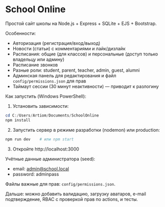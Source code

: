 # School Online

Простой сайт школы на Node.js + Express + SQLite + EJS + Bootstrap.

Особенности:
- Авторизация (регистрация/вход/выход)
- Новости (статьи) с комментариями и лайк/дизлайк
- Расписания: общие (для классов) и персональные (доступ только владельцу или админу)
- Расписание звонков
- Разные роли: student, parent, teacher, admin, guest, alumni
- Админская панель для редактирования и файл `config/permissions.json` для прав
- Таймаут сессии (30 минут неактивности) — приводит к разлогину

Как запустить (Windows PowerShell):

1) Установить зависимости:

```powershell
cd C:/Users/Artiom/Documents/SchoolOnline
npm install
```

2) Запустить сервер в режиме разработки (nodemon) или production:

```powershell
npm run dev    # или npm start
```

3) Откройте http://localhost:3000

Учётные данные администратора (seed):
- email: admin@school.local
- password: adminpass

Файлы важные для прав: `config/permissions.json`.

Дальше: можно добавить валидацию, загрузку аватаров, e-mail подтверждение, RBAC с проверкой прав по actions, и тесты.
